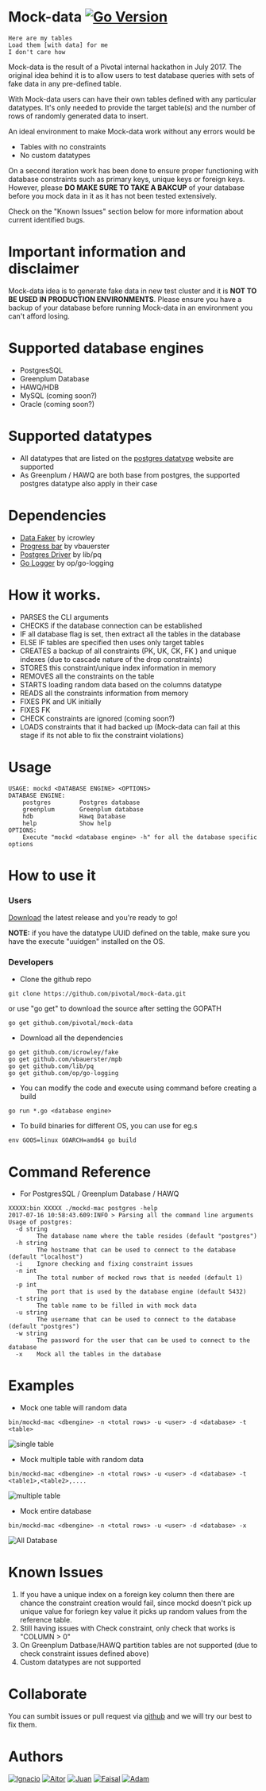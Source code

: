 # Mock-data [![Go Version](https://img.shields.io/badge/go-v1.7.4-green.svg?style=flat-square)](https://golang.org/dl/)

    Here are my tables
    Load them [with data] for me
    I don't care how
    
Mock-data is the result of a Pivotal internal hackathon in July 2017. The original idea behind it is to allow users to test database queries with sets of fake data in any pre-defined table.

With Mock-data users can have their own tables defined with any particular datatypes. It's only needed to provide the target table(s) and the number of rows of randomly generated data to insert.

An ideal environment to make Mock-data work without any errors would be 
+ Tables with no constraints
+ No custom datatypes

On a second iteration work has been done to ensure proper functioning with database constraints such as primary keys, unique keys or foreign keys. However, please **DO MAKE SURE TO TAKE A BAKCUP** of your database before you mock data in it as it has not been tested extensively.

Check on the "Known Issues" section below for more information about current identified bugs.

# Important information and disclaimer

Mock-data idea is to generate fake data in new test cluster and it is **NOT TO BE USED IN PRODUCTION ENVIRONMENTS**. Please ensure you have a backup of your database before running Mock-data in an environment you can't afford losing.

# Supported database engines

+ PostgresSQL
+ Greenplum Database
+ HAWQ/HDB
+ MySQL (coming soon?) 
+ Oracle (coming soon?) 

# Supported datatypes

+ All datatypes that are listed on the [postgres datatype](https://www.postgresql.org/docs/9.6/static/datatype.html) website are supported
+ As Greenplum / HAWQ are both base from postgres, the supported postgres datatype also apply in their case

# Dependencies

+ [Data Faker](https://github.com/icrowley/fake) by icrowley
+ [Progress bar](https://github.com/vbauerster/mpb) by vbauerster
+ [Postgres Driver](https://github.com/lib/pq) by lib/pq
+ [Go Logger](https://github.com/op/go-logging) by op/go-logging

# How it works.

+ PARSES the CLI arguments
+ CHECKS if the database connection can be established
+ IF all database flag is set, then extract all the tables in the database
+ ELSE IF tables are specified then uses only target tables
+ CREATES a backup of all constraints (PK, UK, CK, FK ) and unique indexes (due to cascade nature of the drop constraints)
+ STORES this constraint/unique index information in memory
+ REMOVES all the constraints on the table
+ STARTS loading random data based on the columns datatype
+ READS all the constraints information from memory
+ FIXES PK and UK initially
+ FIXES FK
+ CHECK constraints are ignored (coming soon?)
+ LOADS constraints that it had backed up (Mock-data can fail at this stage if its not able to fix the constraint violations)

# Usage

```
USAGE: mockd <DATABASE ENGINE> <OPTIONS>
DATABASE ENGINE:
	postgres        Postgres database
	greenplum       Greenplum database
	hdb             Hawq Database
	help            Show help
OPTIONS:
	Execute "mockd <database engine> -h" for all the database specific options
```

# How to use it

### Users

[Download](https://github.com/pivotal/mock-data/releases) the latest release and you're ready to go!

**NOTE:** if you have the datatype UUID defined on the table, make sure you have the execute "uuidgen" installed on the OS.  

### Developers

+ Clone the github repo

```
git clone https://github.com/pivotal/mock-data.git
```

or use "go get" to download the source after setting the GOPATH

```
go get github.com/pivotal/mock-data
```

+ Download all the dependencies

```
go get github.com/icrowley/fake
go get github.com/vbauerster/mpb
go get github.com/lib/pq
go get github.com/op/go-logging
```

+ You can modify the code and execute using command before creating a build

```
go run *.go <database engine>
```

+ To build binaries for different OS, you can use for eg.s

```
env GOOS=linux GOARCH=amd64 go build
```

# Command Reference

+ For PostgresSQL / Greenplum Database / HAWQ

```
XXXXX:bin XXXXX ./mockd-mac postgres -help
2017-07-16 10:58:43.609:INFO > Parsing all the command line arguments
Usage of postgres:
  -d string
    	The database name where the table resides (default "postgres")
  -h string
    	The hostname that can be used to connect to the database (default "localhost")
  -i	Ignore checking and fixing constraint issues
  -n int
    	The total number of mocked rows that is needed (default 1)
  -p int
    	The port that is used by the database engine (default 5432)
  -t string
    	The table name to be filled in with mock data
  -u string
    	The username that can be used to connect to the database (default "postgres")
  -w string
    	The password for the user that can be used to connect to the database
  -x	Mock all the tables in the database
```

# Examples

+ Mock one table will random data

```
bin/mockd-mac <dbengine> -n <total rows> -u <user> -d <database> -t <table>
```

![single table](https://github.com/pivotal/mock-data/blob/master/img/singletable.gif)

+ Mock multiple table with random data

```
bin/mockd-mac <dbengine> -n <total rows> -u <user> -d <database> -t <table1>,<table2>,....
```

![multiple table](https://github.com/pivotal/mock-data/blob/master/img/multipletable.gif)

+ Mock entire database

```
bin/mockd-mac <dbengine> -n <total rows> -u <user> -d <database> -x
```

![All Database](https://github.com/pivotal/mock-data/blob/master/img/alldb.gif)

# Known Issues

1. If you have a unique index on a foreign key column then there are chance the constraint creation would fail, since mockd doesn't pick up unique value for foriegn key value it picks up random values from the reference table.
2. Still having issues with Check constraint, only check that works is "COLUMN > 0"
3. On Greenplum Datbase/HAWQ partition tables are not supported (due to check constraint issues defined above)
4. Custom datatypes are not supported

# Collaborate

You can sumbit issues or pull request via [github](https://github.com/pivotal/mock-data) and we will try our best to fix them.

# Authors

[![Ignacio](https://img.shields.io/badge/github-Ignacio_Elizaga-green.svg?style=social)](https://github.com/ielizaga) [![Aitor](https://img.shields.io/badge/github-Aitor_Cedres-green.svg?style=social)](https://github.com/Zerpet) [![Juan](https://img.shields.io/badge/github-Juan_Ramos-green.svg?style=social)](https://github.com/jujoramos) [![Faisal](https://img.shields.io/badge/github-Faisal_Ali-green.svg?style=social)](https://github.com/faisaltheparttimecoder) [![Adam](https://img.shields.io/badge/github-Adam_Clevy-green.svg?style=social)](https://github.com/adamclevy)
